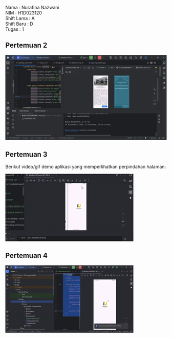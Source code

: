 Nama : Nurafina Nazwani <br>
NIM : H1D023120 <br>
Shift Lama : A <br>
Shift Baru : D <br>
Tugas : 1 <br>

## Pertemuan 2
![Tampilan Utama](screenshot/ss.png)

## Pertemuan 3
Berikut video/gif demo aplikasi yang memperlihatkan perpindahan halaman:

![Demo Aplikasi](screenshot/pertemuan3.gif)

## Pertemuan 4
![Demo Aplikasi](screenshot/Tugas3Pertemuan4.gif)




